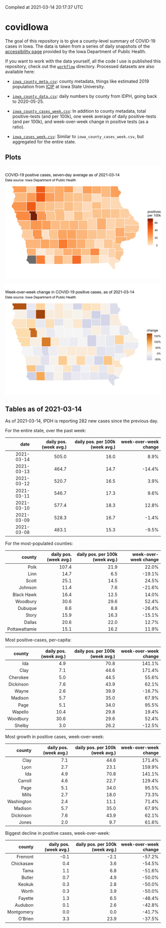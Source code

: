 Compiled at 2021-03-14 20:17:37 UTC

<!-- README.md is generated from README.Rmd. Please edit that file -->

# covidIowa

<!-- badges: start -->

<!-- badges: end -->

The goal of this repository is to give a county-level summary of
COVID-19 cases in Iowa. The data is taken from a series of daily
snapshots of the [accessibility
page](https://coronavirus.iowa.gov/pages/access) provided by the Iowa
Department of Public Health.

If you want to work with the data yourself, all the code I use is
published this repository, check out the [`workflow`](workflow)
directory. Processed datasets are also available here:

  - [`iowa_county_meta.csv`](https://raw.githubusercontent.com/ijlyttle/covidIowa/master/workflow/data/99-publish/iowa_county_meta.csv):
    county metadata, things like estimated 2019 population from
    [ICIP](https://www.icip.iastate.edu/tables/population/counties-estimates)
    at Iowa State University.

  - [`iowa_county_data.csv`](https://raw.githubusercontent.com/ijlyttle/covidIowa/master/workflow/data/99-publish/iowa_county_data.csv):
    daily numbers by county from IDPH, going back to 2020-05-25.

  - [`iowa_county_cases_week.csv`](https://raw.githubusercontent.com/ijlyttle/covidIowa/master/workflow/data/99-publish/iowa_county_data.csv):
    In addition to county metadata, total positive-tests (and per 100k),
    one week average of daily positive-tests (and per 100k), and
    week-over-week change in positive tests (as a ratio).

  - [`iowa_cases_week.csv`](https://raw.githubusercontent.com/ijlyttle/covidIowa/master/workflow/data/99-publish/iowa_cases_week.csv):
    Similar to `iowa_county_cases_week.csv`, but aggregated for the
    entire state.

## Plots

![](workflow/data/99-publish/iowa_cases.png)

![](workflow/data/99-publish/iowa_change.png)

## Tables as of 2021-03-14

As of 2021-03-14, IPDH is reporting 282 new cases since the previous
day.

For the entire state, over the past week:

|       date | daily pos. (week avg.) | daily pos. per 100k (week avg.) | week-over-week change |
| ---------: | ---------------------: | ------------------------------: | --------------------: |
| 2021-03-14 |                  505.0 |                            16.0 |                  8.9% |
| 2021-03-13 |                  464.7 |                            14.7 |               \-14.4% |
| 2021-03-12 |                  520.7 |                            16.5 |                  3.9% |
| 2021-03-11 |                  546.7 |                            17.3 |                  9.6% |
| 2021-03-10 |                  577.4 |                            18.3 |                 12.8% |
| 2021-03-09 |                  528.3 |                            16.7 |                \-1.4% |
| 2021-03-08 |                  483.1 |                            15.3 |                \-9.5% |

For the most-populated counties:

|        county | daily pos. (week avg.) | daily pos. per 100k (week avg.) | week-over-week change |
| ------------: | ---------------------: | ------------------------------: | --------------------: |
|          Polk |                  107.4 |                            21.9 |                 22.0% |
|          Linn |                   14.7 |                             6.5 |               \-19.1% |
|         Scott |                   25.1 |                            14.5 |                 24.5% |
|       Johnson |                   11.4 |                             7.6 |               \-21.6% |
|    Black Hawk |                   16.4 |                            12.5 |                 14.0% |
|      Woodbury |                   30.6 |                            29.6 |                 52.4% |
|       Dubuque |                    8.6 |                             8.8 |               \-26.4% |
|         Story |                   15.9 |                            16.3 |               \-15.1% |
|        Dallas |                   20.6 |                            22.0 |                 12.7% |
| Pottawattamie |                   15.1 |                            16.2 |                 11.9% |

Most positive-cases, per-capita:

|    county | daily pos. (week avg.) | daily pos. per 100k (week avg.) | week-over-week change |
| --------: | ---------------------: | ------------------------------: | --------------------: |
|       Ida |                    4.9 |                            70.8 |                141.1% |
|      Clay |                    7.1 |                            44.6 |                171.4% |
|  Cherokee |                    5.0 |                            44.5 |                 55.6% |
| Dickinson |                    7.6 |                            43.9 |                 62.1% |
|     Wayne |                    2.6 |                            39.9 |               \-16.7% |
|   Madison |                    5.7 |                            35.0 |                 67.9% |
|      Page |                    5.1 |                            34.0 |                 95.5% |
|   Wapello |                   10.4 |                            29.8 |                 19.4% |
|  Woodbury |                   30.6 |                            29.6 |                 52.4% |
|    Shelby |                    3.0 |                            26.2 |               \-12.5% |

Most growth in positive cases, week-over-week:

|     county | daily pos. (week avg.) | daily pos. per 100k (week avg.) | week-over-week change |
| ---------: | ---------------------: | ------------------------------: | --------------------: |
|       Clay |                    7.1 |                            44.6 |                171.4% |
|       Lyon |                    2.7 |                            23.1 |                159.9% |
|        Ida |                    4.9 |                            70.8 |                141.1% |
|    Carroll |                    4.6 |                            22.7 |                129.4% |
|       Page |                    5.1 |                            34.0 |                 95.5% |
|      Mills |                    2.7 |                            18.0 |                 73.3% |
| Washington |                    2.4 |                            11.1 |                 71.4% |
|    Madison |                    5.7 |                            35.0 |                 67.9% |
|  Dickinson |                    7.6 |                            43.9 |                 62.1% |
|      Jones |                    2.0 |                             9.7 |                 61.6% |

Biggest decline in positive cases, week-over-week:

|     county | daily pos. (week avg.) | daily pos. per 100k (week avg.) | week-over-week change |
| ---------: | ---------------------: | ------------------------------: | --------------------: |
|    Fremont |                  \-0.1 |                           \-2.1 |               \-57.2% |
|  Chickasaw |                    0.4 |                             3.6 |               \-54.5% |
|       Tama |                    1.1 |                             6.8 |               \-51.6% |
|     Butler |                    0.7 |                             4.9 |               \-50.0% |
|     Keokuk |                    0.3 |                             2.8 |               \-50.0% |
|      Worth |                    0.3 |                             3.9 |               \-50.0% |
|    Fayette |                    1.3 |                             6.5 |               \-48.4% |
|    Audubon |                    0.1 |                             2.6 |               \-42.8% |
| Montgomery |                    0.0 |                             0.0 |               \-41.7% |
|    O’Brien |                    3.3 |                            23.9 |               \-37.5% |
